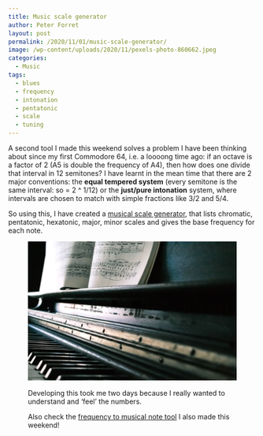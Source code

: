 ```yaml
---
title: Music scale generator
author: Peter Forret
layout: post
permalink: /2020/11/01/music-scale-generator/
image: /wp-content/uploads/2020/11/pexels-photo-860662.jpeg
categories:
  - Music
tags:
  - blues
  - frequency
  - intonation
  - pentatonic
  - scale
  - tuning
---
```

A second tool I made this weekend solves a problem I have been thinking about since my first Commodore 64, i.e. a loooong time ago: if an octave is a factor of 2 (A5 is double the frequency of A4), then how does one divide that interval in 12 semitones? I have learnt in the mean time that there are 2 major conventions: the **equal tempered system** (every semitone is the same interval: so = 2 ^ 1/12) or the **just/pure intonation** system, where intervals are chosen to match with simple fractions like 3/2 and 5/4.

So using this, I have created a [musical scale generator](https://toolstud.io/music/scale.php), that lists chromatic, pentatonic, hexatonic, major, minor scales and gives the base frequency for each note.<figure class="wp-block-image size-large">

![](/wp-content/uploads/2020/11/pexels-photo-860662.jpeg)

Developing this took me two days because I really wanted to understand and &#8216;feel&#8217; the numbers.

Also check the <a href="/2020/11/01/frequency-to-musical-note-converter/" data-type="post" data-id="321">frequency to musical note tool</a> I also made this weekend!